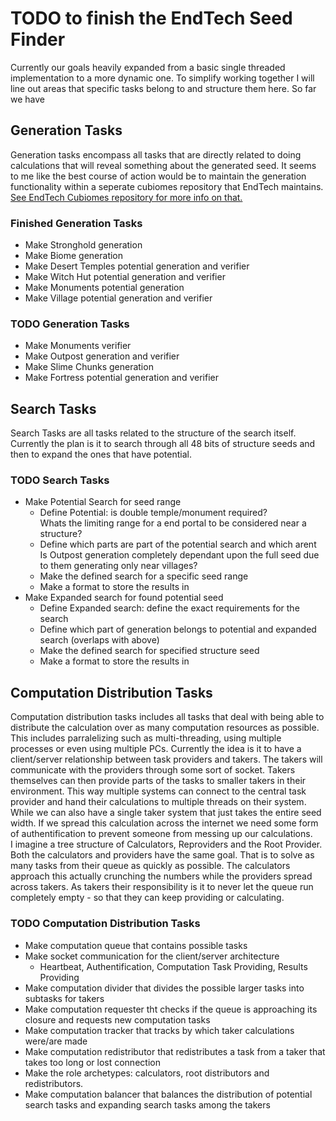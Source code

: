 # TODO to finish the EndTech Seed Finder

Currently our goals heavily expanded from a basic single threaded implementation to a more dynamic one.
To simplify working together I will line out areas that specific tasks belong to and structure them here.
So far we have

## Generation Tasks

Generation tasks encompass all tasks that are directly related to doing calculations that will reveal something about the generated seed.
It seems to me like the best course of action would be to maintain the generation functionality within a seperate cubiomes repository that EndTech maintains.
[See EndTech Cubiomes repository for more info on that.](https://github.com/End-Tech/cubiomes/tree/master)

### Finished Generation Tasks

- Make Stronghold generation
- Make Biome generation
- Make Desert Temples potential generation and verifier
- Make Witch Hut potential generation and verifier
- Make Monuments potential generation
- Make Village potential generation and verifier

### TODO Generation Tasks

- Make Monuments verifier
- Make Outpost generation and verifier
- Make Slime Chunks generation
- Make Fortress potential generation and verifier

## Search Tasks

Search Tasks are all tasks related to the structure of the search itself.
Currently the plan is it to search through all 48 bits of structure seeds and then to expand the ones that have potential.

### TODO Search Tasks

- Make Potential Search for seed range
  - Define Potential: is double temple/monument required?  
   Whats the limiting range for a end portal to be considered near a structure?
  - Define which parts are part of the potential search and which arent  
   Is Outpost generation completely dependant upon the full seed due to them generating only near villages?
  - Make the defined search for a specific seed range
  - Make a format to store the results in
- Make Expanded search for found potential seed
  - Define Expanded search: define the exact requirements for the search
  - Define which part of generation belongs to potential and expanded search (overlaps with above)
  - Make the defined search for specified structure seed
  - Make a format to store the results in

## Computation Distribution Tasks

Computation distribution tasks includes all tasks that deal with being able to distribute the calculation over as many computation resources as possible.
This includes parralelizing such as multi-threading, using multiple processes or even using multiple PCs.
Currently the idea is it to have a client/server relationship between task providers and takers.
The takers will communicate with the providers through some sort of socket.
Takers themselves can then provide parts of the tasks to smaller takers in their environment.
This way multiple systems can connect to the central task provider and hand their calculations to multiple threads on their system.
While we can also have a single taker system that just takes the entire seed width.
If we spread this calculation across the internet we need some form of authentification to prevent someone from messing up our calculations.  
I imagine a tree structure of Calculators, Reproviders and the Root Provider.
Both the calculators and providers have the same goal. That is to solve as many tasks from their queue as quickly as possible.
The calculators approach this actually crunching the numbers while the providers spread across takers.
As takers their responsibility is it to never let the queue run completely empty - so that they can keep providing or calculating.

### TODO Computation Distribution Tasks

- Make computation queue that contains possible tasks
- Make socket communication for the client/server architecture
  - Heartbeat, Authentification, Computation Task Providing, Results Providing
- Make computation divider that divides the possible larger tasks into subtasks for takers
- Make computation requester tht checks if the queue is approaching its closure and requests new computation tasks
- Make computation tracker that tracks by which taker calculations were/are made
- Make computation redistributor that redistributes a task from a taker that takes too long or lost connection
- Make the role archetypes: calculators, root distributors and redistributors.
- Make computation balancer that balances the distribution of potential search tasks and expanding search tasks among the takers
